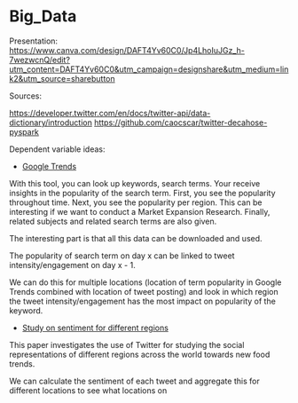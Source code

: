 # Big_Data

Presentation:
https://www.canva.com/design/DAFT4Yv60C0/Jp4LhoIuJGz_h-7wezwcnQ/edit?utm_content=DAFT4Yv60C0&utm_campaign=designshare&utm_medium=link2&utm_source=sharebutton

Sources:

https://developer.twitter.com/en/docs/twitter-api/data-dictionary/introduction
https://github.com/caocscar/twitter-decahose-pyspark

Dependent variable ideas:

- [Google Trends](https://trends.google.com/trends/?geo=BE)

With this tool, you can look up keywords, search terms. Your receive insights in the popularity of the search term.
First, you see the popularity throughout time.
Next, you see the popularity per region. This can be interesting if we want to conduct a Market Expansion Research.
Finally, related subjects and related search terms are also given.

The interesting part is that all this data can be downloaded and used.

The popularity of search term on day x can be linked to tweet intensity/engagement on day x - 1.

We can do this for multiple locations (location of term popularity in Google Trends combined with location of tweet posting) and look in which region the tweet intensity/engagement has the most impact on popularity of the keyword.


- [Study on sentiment for different regions](https://www.emerald.com/insight/content/doi/10.1108/BFJ-03-2020-0192/full/html)

This paper investigates the use of Twitter for studying the social representations of different
regions across the world towards new food trends.

We can calculate the sentiment of each tweet and aggregate this for different locations to see what locations  on
